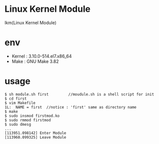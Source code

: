 # Linux Kernel Module

lkm(Linux Kernel Module)

# env

- Kernel : 3.10.0-514.el7.x86_64
- Make : GNU Make 3.82

# usage

```
$ sh module.sh first         //moudule.sh is a shell script for init
$ cd first
$ vim Makefile
1L:  NAME = first  //notice : 'first' same as directory name
$ make
$ sudo insmod firstmod.ko
$ sudo rmmod firstmod
$ sudo dmesg
...
[113951.098142] Enter Module
[113960.099325] Leave Module
```
